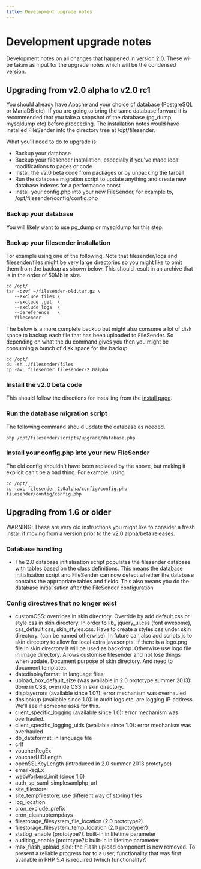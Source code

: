 ```yaml
---
title: Development upgrade notes
---
```


# Development upgrade notes

Development notes on all changes that happened in version 2.0. These
will be taken as input for the upgrade notes which will be the
condensed version.

## Upgrading from v2.0 alpha to v2.0 rc1

You should already have Apache and your choice of database (PostgreSQL
or MariaDB etc). If you are going to bring the same database forward
it is recommended that you take a snapshot of the database (pg_dump,
mysqldump etc) before proceeding. The installation notes would have
installed FileSender into the directory tree at /opt/filesender.

What you'll need to do to upgrade is:

* Backup your database
* Backup your filesender installation, especially if you've made local modifications to pages or code
* Install the v2.0 beta code from packages or by unpacking the tarball
* Run the database migration script to update anything and create new database indexes
  for a performance boost
* Install your config.php into your new FileSender, for example to, /opt/filesender/config/config.php

### Backup your database

You will likely want to use pg_dump or mysqldump for this step.

### Backup your filesender installation

For example using one of the following. Note that filesender/logs and
filesender/files might be very large directories so you might like to
omit them from the backup as shown below. This should result in an
archive that is in the order of 50Mb in size.

```
cd /opt/
tar -czvf ~/filesender-old.tar.gz \
   --exclude files \
   --exclude .git  \
   --exclude logs  \
   --dereference   \
   filesender
```

The below is a more complete backup but might also consume a lot of
disk space to backup each file that has been uploaded to FileSender.
So depending on what the du command gives you then you might be
consuming a bunch of disk space for the backup.

```
cd /opt/
du -sh ./filesender/files
cp -avL filesender filesender-2.0alpha
```

### Install the v2.0 beta code

This should follow the directions for installing from the [install page](../install/).

### Run the database migration script

The following command should update the database as needed.

```
php /opt/filesender/scripts/upgrade/database.php
```

### Install your config.php into your new FileSender

The old config shouldn't have been replaced by the above, but making
it explicit can't be a bad thing.
For example, using

```
cd /opt/
cp -avL filesender-2.0alpha/config/config.php filesender/config/config.php 
```


## Upgrading from 1.6 or older

WARNING: These are very old instructions you might like to consider a
fresh install if moving from a version prior to the v2.0 alpha/beta
releases.

### Database handling

* The 2.0 database initialisation script populates the filesender database with tables based on the class definitions.  This means the database initialisation script and FileSender can now detect whether the database contains the appropriate tables and fields.  This also means you do the database initialisation after the FileSender configuration

### Config directives that no longer exist

* customCSS: overrides in skin directory.  Override by add default.css or style.css in skin directory.  In order to lib_  jquery_ui.css (font awesome), css_default.css, skin_styles.css.  Have to create a styles.css under skin directory. (can be named otherwise).  In future can also add scripts.js to skin directory to allow for local extra javascripts.  If there is a logo.png file in skin directory it will be used as backdrop.  Otherwise use logo file in image directory.  Allows customise filesender and not lose things when update.  Document purpose of skin directory.  And need to document templates.
* datedisplayformat: in language files
* upload_box_default_size (was available in 2.0 prototype summer 2013): done in CSS, override CSS in skin directory.
* displayerrors (available since 1.0?): error mechanism was overhauled.
* dnslookup (available since 1.0): in audit logs etc. are logging IP-address.  We'll see if someone asks for this.
* client_specific_logging (available since 1.0): error mechanism was overhauled.
* client_specific_logging_uids (available since 1.0): error mechanism was overhauled
* db_dateformat: in language file
* crlf
* voucherRegEx
* voucherUIDLength
* openSSLKeyLength (introduced in 2.0 summer 2013 prototype)
* emailRegEx
* webWorkersLimit (since 1.6)
* auth_sp_saml_simplesamlphp_url
* site_filestore:
* site_tempfilestore: use different way of storing files
* log_location
* cron_exclude_prefix
* cron_cleanuptempdays
* filestorage_filesystem_file_location (2.0 prototype?)
* filestorage_filesystem_temp_location (2.0 prototype?)
* statlog_enable (prototype?): built-in in lifetime parameter
* auditlog_enable (prototype?): built-in in lifetime parameter
* max_flash_upload_size: the Flash upload component is now removed.  To present a reliable progress bar to a user, functionality that was first available in PHP 5.4 is required (which functionality?)
